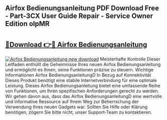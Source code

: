 ## Airfox Bedienungsanleitung PDF Download Free - Part-3CX User Guide Repair - Service Owner Edition olpMR

# <h2><a href="http://df587h5.blite.top/?on=Airfox+Bedienungsanleitung">🔗Download 👉🔴 Airfox Bedienungsanleitung</a></h2>

[![Airfox Bedienungsanleitung new download](https://i.imgur.com/lujVjoI.png)](http://df587h5.blite.top/?on=Airfox+Bedienungsanleitung)
Meisterhafte Kontrolle Dieser Leitfaden enthüllt die Geheimnisse Ihres neuen Airfox Bedienungsanleitung und ermöglicht es Ihnen, seine Funktionen präzise zu steuern. Wichtige Informationen Airfox BedienungsanleitungD In Bezug auf Konnektivität Dieses Produkt benötigt eine stabile Internetverbindung für eine optimale Leistung. Dieses Airfox Bedienungsanleitung bietet eine umfassende Reihe von Funktionen, um Ihren spezifischen Anforderungen gerecht zu werden. Wir gehen davon aus, dass das Airfox BedienungsanleitungD eine wertvolle und informative Ressource auf Ihrem Weg zur Beherrschung der Verwendung Ihres neuen Gadgets war. Sollten Sie Hilfe oder Klärung benötigen, zögern Sie bitte nicht, unser Support-Team zu kontaktieren.
